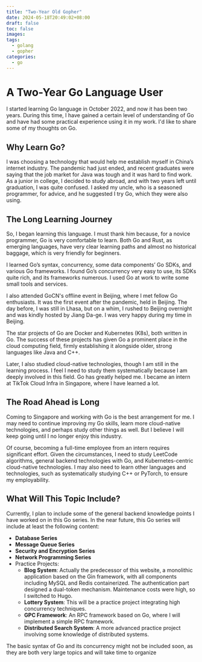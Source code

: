 ```yaml
---
title: "Two-Year Old Gopher"
date: 2024-05-18T20:49:02+08:00
draft: false
toc: false
images:
tags:
  - golang
  - gopher
categories:
  - go
---
```


# A Two-Year Go Language User
I started learning Go language in October 2022, and now it has been two years. During this time, I have gained a certain level of understanding of Go and have had some practical experience using it in my work. I'd like to share some of my thoughts on Go.

## Why Learn Go?
I was choosing a technology that would help me establish myself in China’s internet industry. The pandemic had just ended, and recent graduates were saying that the job market for Java was tough and it was hard to find work. As a junior in college, I decided to study abroad, and with two years left until graduation, I was quite confused. I asked my uncle, who is a seasoned programmer, for advice, and he suggested I try Go, which they were also using.

## The Long Learning Journey
So, I began learning this language. I must thank him because, for a novice programmer, Go is very comfortable to learn. Both Go and Rust, as emerging languages, have very clear learning paths and almost no historical baggage, which is very friendly for beginners.

I learned Go’s syntax, concurrency, some data components’ Go SDKs, and various Go frameworks. I found Go’s concurrency very easy to use, its SDKs quite rich, and its frameworks numerous. I used Go at work to write some small tools and services.

I also attended GoCN's offline event in Beijing, where I met fellow Go enthusiasts. It was the first event after the pandemic, held in Beijing. The day before, I was still in Lhasa, but on a whim, I rushed to Beijing overnight and was kindly hosted by Jiang Da-ge. I was very happy during my time in Beijing.

The star projects of Go are Docker and Kubernetes (K8s), both written in Go. The success of these projects has given Go a prominent place in the cloud computing field, firmly establishing it alongside older, strong languages like Java and C++.

Later, I also studied cloud-native technologies, though I am still in the learning process. I feel I need to study them systematically because I am deeply involved in this field. Go has greatly helped me. I became an intern at TikTok Cloud Infra in Singapore, where I have learned a lot.

## The Road Ahead is Long
Coming to Singapore and working with Go is the best arrangement for me. I may need to continue improving my Go skills, learn more cloud-native technologies, and perhaps study other things as well. But I believe I will keep going until I no longer enjoy this industry.

Of course, becoming a full-time employee from an intern requires significant effort. Given the circumstances, I need to study LeetCode algorithms, general backend technologies with Go, and Kubernetes-centric cloud-native technologies. I may also need to learn other languages and technologies, such as systematically studying C++ or PyTorch, to ensure my employability.

## What Will This Topic Include?
Currently, I plan to include some of the general backend knowledge points I have worked on in this Go series. In the near future, this Go series will include at least the following content:

- **Database Series**
- **Message Queue Series**
- **Security and Encryption Series**
- **Network Programming Series**
- Practice Projects:
    - **Blog System**: Actually the predecessor of this website, a monolithic application based on the Gin framework, with all components including MySQL and Redis containerized. The authentication part designed a dual-token mechanism. Maintenance costs were high, so I switched to Hugo.
    - **Lottery System**: This will be a practice project integrating high concurrency techniques.
    - **GPC Framework**: An RPC framework based on Go, where I will implement a simple RPC framework.
    - **Distributed Search System**: A more advanced practice project involving some knowledge of distributed systems.

The basic syntax of Go and its concurrency might not be included soon, as they are both very large topics and will take time to organize


